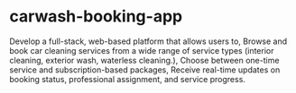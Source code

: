 # carwash-booking-app
Develop a full-stack, web-based platform that allows users to, Browse and book car cleaning services from a wide range of service types (interior cleaning, exterior wash, waterless cleaning.), Choose between one-time service and subscription-based packages, Receive real-time updates on booking status, professional assignment, and service progress.
